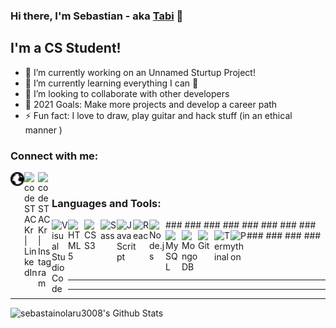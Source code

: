 ### Hi there, I'm Sebastian - aka [Tabi][website] 👋

## I'm a CS Student!
- 🔭 I’m currently working on an Unnamed Sturtup Project!
- 🌱 I’m currently learning everything I can 🤣
- 👯 I’m looking to collaborate with other developers
- 🥅 2021 Goals: Make more projects and develop a career path
- ⚡ Fun fact: I love to draw, play guitar and hack stuff (in an ethical manner )

### Connect with me:

[<img align="left" alt="codeSTACKr.com" width="22px" src="https://raw.githubusercontent.com/iconic/open-iconic/master/svg/globe.svg" />][website]
<!-- [<img align="left" alt="codeSTACKr | YouTube" width="22px" src="https://cdn.jsdelivr.net/npm/simple-icons@v3/icons/youtube.svg" />][youtube]
[<img align="left" alt="codeSTACKr | Twitter" width="22px" src="https://cdn.jsdelivr.net/npm/simple-icons@v3/icons/twitter.svg" />][twitter] -->
[<img align="left" alt="codeSTACKr | LinkedIn" width="22px" src="https://cdn.jsdelivr.net/npm/simple-icons@v3/icons/linkedin.svg" />][linkedin]
[<img align="left" alt="codeSTACKr | Instagram" width="22px" src="https://cdn.jsdelivr.net/npm/simple-icons@v3/icons/instagram.svg" />][instagram]

<br />

### Languages and Tools:

###[<img align="left" alt="Visual Studio Code" width="26px" src="https://img.shields.io/badge/Visual_Studio_Code-0078D4?style=for-the-badge&logo=visual%20studio%20code&logoColor=white" />][thissite]
###[<img align="left" alt="HTML5" width="26px" src="https://img.shields.io/badge/HTML5-E34F26?style=for-the-badge&logo=html5&logoColor=white" />][thissite]
###[<img align="left" alt="CSS3" width="26px" src="https://img.shields.io/badge/CSS3-1572B6?style=for-the-badge&logo=css3&logoColor=whiteg" />][thissite]
###[<img align="left" alt="Sass" width="26px" src="https://img.shields.io/badge/Sass-CC6699?style=for-the-badge&logo=sass&logoColor=white" />][thissite]
###[<img align="left" alt="JavaScript" width="26px" src="https://img.shields.io/badge/JavaScript-F7DF1E?style=for-the-badge&logo=javascript&logoColor=black" />][thissite]
###[<img align="left" alt="React" width="26px" src="https://img.shields.io/badge/React-20232A?style=for-the-badge&logo=react&logoColor=61DAFB" />][thissite]
###[<img align="left" alt="Node.js" width="26px" src="https://img.shields.io/badge/Node.js-43853D?style=for-the-badge&logo=node.js&logoColor=white" />][thissite]
###[<img align="left" alt="MySQL" width="26px" src="https://img.shields.io/badge/MySQL-00000F?style=for-the-badge&logo=mysql&logoColor=white" />][thissite]
###[<img align="left" alt="MongoDB" width="26px" src="https://img.shields.io/badge/MongoDB-4EA94B?style=for-the-badge&logo=mongodb&logoColor=white" />][thissite]
###[<img align="left" alt="Git" width="26px" src="https://img.shields.io/badge/Git-F05032?style=for-the-badge&logo=git&logoColor=white" />][thissite]
###[<img align="left" alt="Terminal" width="26px" src="https://img.shields.io/badge/Kali_Linux-557C94?style=for-the-badge&logo=kali-linux&logoColor=white" />][thissite]
###[<img align="left" alt="Python" width="26px" src="https://img.shields.io/badge/Python-3776AB?style=for-the-badge&logo=python&logoColor=white" />][thissite]

<br />
<br />

---

<!--### 📺 Latest YouTube Videos-->
<!-- YOUTUBE:START -->
<!-- YOUTUBE:END -->

---

<!--### 📕 Latest Blog Posts-->
<!-- BLOG-POST-LIST:START -->
<!-- BLOG-POST-LIST:END -->

---

<img align="left" alt="sebastainolaru3008's Github Stats" src="https://github-readme-stats.vercel.app/api?username=sebastianolaru3008&show_icons=true&hide_border=true" />

[website]: https://sebastianolaru3008.github.io/
<!-- [twitter]: https://twitter.com/codeSTACKr
[youtube]: https://youtube.com/codeSTACKr -->
[instagram]: https://www.instagram.com/seby.olaru3008/
[linkedin]: https://www.linkedin.com/in/sebastian-olaru-800714197/
[thissite]: https://github.com/sebastianolaru3008/sebastianolaru3008
